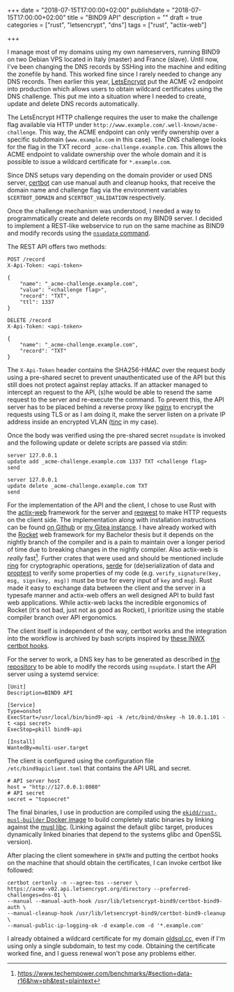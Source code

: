 +++
date = "2018-07-15T17:00:00+02:00"
publishdate = "2018-07-15T17:00:00+02:00"
title = "BIND9 API"
description = ""
draft = true
categories = ["rust", "letsencrypt", "dns"]
tags = ["rust", "actix-web"]

+++

I manage most of my domains using my own nameservers, running BIND9 on
two Debian VPS located in Italy (master) and France (slave). Until
now, I've been changing the DNS records by SSHing into the machine and
editing the zonefile by hand. This worked fine since I rarely needed
to change any DNS records. Then earlier this year, [LetsEncrypt][0]
put the ACME v2 endpoint into production which allows users to obtain
wildcard certificates using the DNS challenge. This put me into a
situation where I needed to create, update and delete DNS records
automatically.

<!-- more -->

The LetsEncrypt HTTP challenge requires the user to make the challenge
flag available via HTTP under
`http://www.example.com/.well-known/acme-challenge`. This way, the
ACME endpoint can only verify ownership over a specific subdomain
(`www.example.com` in this case). The DNS challenge looks for the flag
in the TXT record `_acme-challenge.example.com`. This allows the ACME
endpoint to validate ownership over the whole domain and it is
possible to issue a wildcard certificate for `*.example.com`.

Since DNS setups vary depending on the domain provider or used DNS
server, [certbot][10] can use manual auth and cleanup hooks, that receive
the domain name and challenge flag via the environment variables
`$CERTBOT_DOMAIN` and `$CERTBOT_VALIDATION` respectively.

Once the challenge mechanism was understood, I needed a way to
programmatically create and delete records on my BIND9 server. I
decided to implement a REST-like webservice to run on the same machine
as BIND9 and modify records using the [`nsupdate` command][7].

The REST API offers two methods:

```
POST /record
X-Api-Token: <api-token>

{
    "name": "_acme-challenge.example.com",
    "value": "<challenge flag>",
    "record": "TXT",
    "ttl": 1337
}
```

```
DELETE /record
X-Api-Token: <api-token>

{
    "name": "_acme-challenge.example.com",
    "record": "TXT"
}
```

The `X-Api-Token` header contains the SHA256-HMAC over the request
body using a pre-shared secret to prevent unauthenticated use of the
API but this still does not protect against replay attacks. If an
attacker managed to intercept an request to the API, (s)he would be
able to resend the same request to the server and re-execute the
command. To prevent this, the API server has to be placed behind a
reverse proxy like [nginx][11] to encrypt the requests using TLS or as I am
doing it, make the server listen on a private IP address inside an
encrypted VLAN ([tinc][1] in my case).

Once the body was verified using the pre-shared secret `nsupdate` is
invoked and the following update or delete scripts are passed via
stdin:

```
server 127.0.0.1
update add _acme-challenge.example.com 1337 TXT <challenge flag>
send
```

```
server 127.0.0.1
update delete _acme-challenge.example.com TXT
send
```

For the implementation of the API and the client, I chose to use Rust
with the [actix-web][2] framework for the server and [reqwest][3] to
make HTTP requests on the client side. The implementation along with
installation instructions can be found [on Github][8] or [my Gitea
instance][9]. I have already worked with the [Rocket][4] web framework
for my Bachelor thesis but it depends on the nightly branch of the
compiler and is a pain to maintain over a longer period of time due to
breaking changes in the nightly compiler. Also actix-web is _really_
fast[^actix-performance]. Further crates that were used and should be
mentioned include [ring][12] for cryptographic operations, [serde][13]
for (de)serialization of data and [proptest][14] to verify some
properties of my code (e.g.  `verify_signature(key, msg, sign(key,
msg))` must be true for every input of `key` and `msg`). Rust made it
easy to exchange data between the client and the server in a typesafe
manner and actix-web offers an well designed API to build fast web
applications. While actix-web lacks the incredible ergonomics of
Rocket (it's not bad, just not as good as Rocket), I prioritize using
the stable compiler branch over API ergonomics.

The client itself is independent of the way, certbot works and the
integration into the workflow is archived by bash scripts inspired by
[these INWX certbot hooks][5].

For the server to work, a DNS key has to be generated as described in
[the repository][6] to be able to modify the records using `nsupdate`.
I start the API server using a systemd service:

```
[Unit]
Description=BIND9 API

[Service]
Type=onshot
ExecStart=/usr/local/bin/bind9-api -k /etc/bind/dnskey -h 10.0.1.101 -t <api secret>
ExecStop=pkill bind9-api

[Install]
WantedBy=multi-user.target
```

The client is configured using the configuration file
`/etc/bind9apiclient.toml` that contains the API URL and secret.

```
# API server host
host = "http://127.0.0.1:8080"
# API secret
secret = "topsecret"
```

The final binaries, I use in production are compiled using the
[`ekidd/rust-musl-builder` Docker image][16] to build completely
static binaries by linking against the [musl libc][17]. (Linking
against the default glibc target, produces dynamically linked binaries
that depend to the systems glibc and OpenSSL version).

After placing the client somewhere in `$PATH` and putting the certbot
hooks on the machine that should obtain the certificates, I can invoke
certbot like followed:

```
certbot certonly -n --agree-tos --server \
https://acme-v02.api.letsencrypt.org/directory --preferred-challenges=dns-01 \
--manual --manual-auth-hook /usr/lib/letsencrypt-bind9/certbot-bind9-auth \
--manual-cleanup-hook /usr/lib/letsencrypt-bind9/certbot-bind9-cleanup \
--manual-public-ip-logging-ok -d example.com -d '*.example.com'
```

I already obtained a wildcard certificate for my domain
[oldsql.cc][15], even if I'm using only a single subdomain, to test my
code. Obtaining the certificate worked fine, and I guess renewal won't
pose any problems either.

[0]: https://letsencrypt.org/
[1]: https://www.tinc-vpn.org/
[2]: https://actix.rs/
[3]: https://github.com/seanmonstar/reqwest/
[4]: https://rocket.rs/
[5]: https://github.com/kegato/letsencrypt-inwx/
[6]: https://github.com/vbrandl/bind9-api#server
[7]: https://linux.die.net/man/8/nsupdate
[8]: https://github.com/vbrandl/bind9-api
[9]: https://git.vbrandl.net/vbrandl/bind9-api
[10]: https://certbot.eff.org/
[11]: https://nginx.org/
[12]: https://crates.io/crates/ring
[13]: https://crates.io/crates/serde
[14]: https://crates.io/crates/proptest
[15]: https://oldsql.cc
[16]: https://hub.docker.com/r/ekidd/rust-musl-builder/
[17]: https://www.musl-libc.org/

[^actix-performance]: https://www.techempower.com/benchmarks/#section=data-r16&hw=ph&test=plaintext
